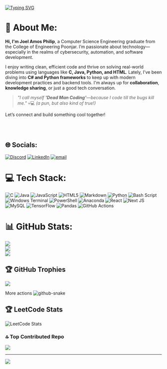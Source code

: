 [![Typing SVG](https://readme-typing-svg.demolab.com?font=Micro+5&size=40&pause=1000&color=F71129&background=FF000000&multiline=true&repeat=true&width=435&lines=Welcome+to+AggusHub)](https://git.io/typing-svg)

# 💫 About Me:


**Hi, I'm Joel Amos Philip**, a Computer Science Engineering graduate from the College of Engineering Poonjar. I’m passionate about technology—especially in the realms of cybersecurity, automation, and software development.

I enjoy writing clean, efficient code and thrive on solving real-world problems using languages like **C, Java, Python, and HTML**. Lately, I’ve been diving into **C# and Python frameworks** to keep up with modern development practices and backend tools. I'm always up for **collaboration**, **knowledge sharing**, or just a good tech conversation.

> *"I call myself **'Dead Man Coding'**—because I code till the bugs kill me."* 💀💻 *(a pun, but also kind of true!)*

Let’s connect and build something cool together!

<br><br>


## 🌐 Socials:
[![Discord](https://img.shields.io/badge/Discord-%237289DA.svg?logo=discord&logoColor=white)](https://discord.gg/diaggu) [![LinkedIn](https://img.shields.io/badge/LinkedIn-%230077B5.svg?logo=linkedin&logoColor=white)](https://www.linkedin.com/in/aghu-a570b9227/7) [![email](https://img.shields.io/badge/Email-D14836?logo=gmail&logoColor=white)](mailto:joelamosphilip@gmail.com) 

# 💻 Tech Stack:
![C](https://img.shields.io/badge/c-%2300599C.svg?style=for-the-badge&logo=c&logoColor=white) ![Java](https://img.shields.io/badge/java-%23ED8B00.svg?style=for-the-badge&logo=openjdk&logoColor=white) ![JavaScript](https://img.shields.io/badge/javascript-%23323330.svg?style=for-the-badge&logo=javascript&logoColor=%23F7DF1E) ![HTML5](https://img.shields.io/badge/html5-%23E34F26.svg?style=for-the-badge&logo=html5&logoColor=white) ![Markdown](https://img.shields.io/badge/markdown-%23000000.svg?style=for-the-badge&logo=markdown&logoColor=white) ![Python](https://img.shields.io/badge/python-3670A0?style=for-the-badge&logo=python&logoColor=ffdd54) ![Bash Script](https://img.shields.io/badge/bash_script-%23121011.svg?style=for-the-badge&logo=gnu-bash&logoColor=white) ![Windows Terminal](https://img.shields.io/badge/Windows%20Terminal-%234D4D4D.svg?style=for-the-badge&logo=windows-terminal&logoColor=white) ![PowerShell](https://img.shields.io/badge/PowerShell-%235391FE.svg?style=for-the-badge&logo=powershell&logoColor=white) ![Anaconda](https://img.shields.io/badge/Anaconda-%2344A833.svg?style=for-the-badge&logo=anaconda&logoColor=white) ![React](https://img.shields.io/badge/react-%2320232a.svg?style=for-the-badge&logo=react&logoColor=%2361DAFB) ![Next JS](https://img.shields.io/badge/Next-black?style=for-the-badge&logo=next.js&logoColor=white) ![MySQL](https://img.shields.io/badge/mysql-4479A1.svg?style=for-the-badge&logo=mysql&logoColor=white) ![TensorFlow](https://img.shields.io/badge/TensorFlow-%23FF6F00.svg?style=for-the-badge&logo=TensorFlow&logoColor=white) ![Pandas](https://img.shields.io/badge/pandas-%23150458.svg?style=for-the-badge&logo=pandas&logoColor=white) ![GitHub Actions](https://img.shields.io/badge/github%20actions-%232671E5.svg?style=for-the-badge&logo=githubactions&logoColor=white)
# 📊 GitHub Stats:
![](https://github-readme-stats.vercel.app/api?username=Aggushub&theme=dark&hide_border=false&include_all_commits=false&count_private=false)<br/>
![](https://nirzak-streak-stats.vercel.app/?user=Aggushub&theme=dark&hide_border=false)<br/>
![](https://github-readme-stats.vercel.app/api/top-langs/?username=Aggushub&theme=dark&hide_border=false&include_all_commits=false&count_private=false&layout=compact)

## 🏆 GitHub Trophies
![](https://github-profile-trophy.vercel.app/?username=Aggushub&theme=radical&no-frame=false&no-bg=true&margin-w=4)


<picture>
  <source media="(prefers-color-scheme: dark)" srcset="https://raw.githubusercontent.com/tobiasmeyhoefer/tobiasmeyhoefer/output/github-snake-dark.svg" />More actions
  <source media="(prefers-color-scheme: light)" srcset="https://raw.githubusercontent.com/tobiasmeyhoefer/tobiasmeyhoefer/output/github-snake.svg" />
  <img alt="github-snake" src="https://raw.githubusercontent.com/tobiasmeyhoefer/tobiasmeyhoefer/output/github-snake.svg" />
</picture>

## 🏆 LeetCode Stats

![LeetCode Stats](https://leetcode-stats.vercel.app/api?username=letaggucode&theme=dark&hide_border=false)


### 🔝 Top Contributed Repo
![](https://github-contributor-stats.vercel.app/api?username=Aggushub&limit=5&theme=dark&combine_all_yearly_contributions=true)

---
[![](https://visitcount.itsvg.in/api?id=Aggushub&icon=0&color=0)](https://visitcount.itsvg.in)
